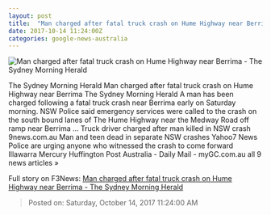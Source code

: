 ```yaml
---
layout: post
title:  "Man charged after fatal truck crash on Hume Highway near Berrima - The Sydney Morning Herald"
date: 2017-10-14 11:24:00Z
categories: google-news-australia
---
```


![Man charged after fatal truck crash on Hume Highway near Berrima - The Sydney Morning Herald](http://www.smh.com.au/content/dam/images/g/s/2/s/d/l/image.related.socialLead.620x349.gz0yn1.png/1507980273833.jpg)

The Sydney Morning Herald Man charged after fatal truck crash on Hume Highway near Berrima The Sydney Morning Herald A man has been charged following a fatal truck crash near Berrima early on Saturday morning. NSW Police said emergency services were called to the crash on the south bound lanes of The Hume Highway near the Medway Road off ramp near Berrima ... Truck driver charged after man killed in NSW crash 9news.com.au Man and teen dead in separate NSW crashes Yahoo7 News Police are urging anyone who witnessed the crash to come forward Illawarra Mercury Huffington Post Australia - Daily Mail - myGC.com.au all 9 news articles »


Full story on F3News: [Man charged after fatal truck crash on Hume Highway near Berrima - The Sydney Morning Herald](http://www.f3nws.com/n/KntJY)

> Posted on: Saturday, October 14, 2017 11:24:00 AM
